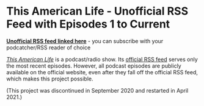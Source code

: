 # This American Life - Unofficial RSS Feed with Episodes 1 to Current


**[Unofficial RSS feed linked here](http://tal.ankar.io)** - you can subscribe with your podcatcher/RSS reader of choice

*[This American Life](https://www.thisamericanlife.org/about)* is a podcast/radio show. Its [official RSS feed](http://feed.thisamericanlife.org/talpodcast) serves only the most recent episodes. However, all podcast episodes are publicly available on the official website, even after they fall off the official RSS feed, which makes this project possible.


(This project was discontinued in September 2020 and restarted in April 2021.)

